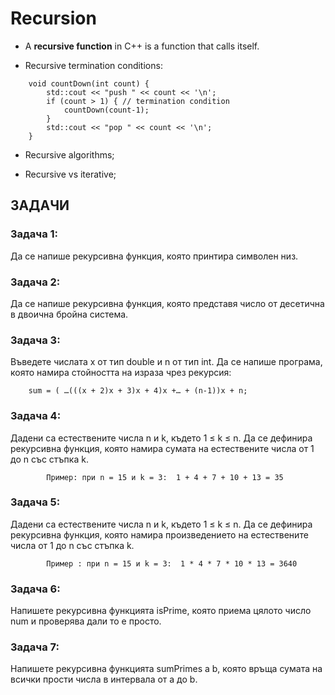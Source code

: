 # Recursion

- A <b>recursive function</b> in C++ is a function that calls itself. 

- Recursive termination conditions: 
```
	void countDown(int count) {
    	std::cout << "push " << count << '\n';
    	if (count > 1) { // termination condition
        	countDown(count-1);
    	} 
		std::cout << "pop " << count << '\n';
	}
```

- Recursive algorithms;

- Recursive vs iterative;


## ЗАДАЧИ

### Задача 1:
Да се напише рекурсивна функция, която принтира символен низ.

### Задача 2:
Да се напише рекурсивна функция, която представя число от десетична в двоична бройна система.

### Задача 3: 
Въведете числата x от тип double и n от тип int. Да се напише програма, която намира стойността на израза чрез рекурсия:
```
	sum = ( …(((x + 2)x + 3)x + 4)x +… + (n-1))x + n;
```

### Задача 4: 
Дадени са естествените числа n и k, където 1 ≤ k ≤ n. Да се дефинира рекурсивна функция, която намира сумата на естествените числа от 1 до n със стъпка k.
```
	 	Пример: при n = 15 и k = 3:  1 + 4 + 7 + 10 + 13 = 35
```

### Задача 5: 
Дадени са естествените числа n и k, където 1 ≤ k ≤ n. Да се дефинира рекурсивна функция, която намира произведението на естествените числа от 1 до n със стъпка k.
```
	 	Пример : при n = 15 и k = 3:  1 * 4 * 7 * 10 * 13 = 3640
```

### Задача 6:
Напишете рекурсивна функцията isPrime, която приема цялото число num и проверява дали то е просто. 

### Задача 7:
Напишете рекурсивна функцията sumPrimes a b, която връща сумата на всички прости числа в интервала от a до b.
